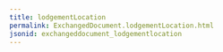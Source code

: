 ```yaml
---
title: lodgementLocation
permalink: ExchangedDocument.lodgementLocation.html
jsonid: exchangeddocument_lodgementlocation
---
```

